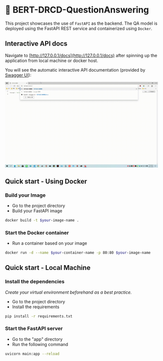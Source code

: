 # 🤗 BERT-DRCD-QuestionAnswering

This project showcases the use of `FastAPI` as the backend. The QA model is deployed using the FastAPI REST service and containerized using `Docker`.

## Interactive API docs

Navigate to [http://127.0.0.1/docs](http://127.0.0.1/docs) after spinning up the application from local machine or docker host.

You will see the automatic interactive API documentation (provided by [Swagger UI](https://github.com/swagger-api/swagger-ui)):

![usage](usage.gif)

## Quick start - Using Docker

### Build your Image

* Go to the project directory
* Build your FastAPI image

```bash
docker build -t $your-image-name .
```

### Start the Docker container

* Run a container based on your image

```bash
docker run -d --name $your-container-name -p 80:80 $your-image-name
```

## Quick start - Local Machine

### Install the dependencies

*Create your virtual environment beforehand as a best practice.*

* Go to the project directory
* Install the requirements

```bash
pip install -r requirements.txt
```

### Start the FastAPI server

* Go to the "app" directory
* Run the following command

```bash
uvicorn main:app --reload
```
